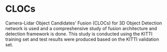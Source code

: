 # CLOCs
Camera-Lidar Object Candidates' Fusion (CLOCs) for 3D Object Detection network is used and a compreshensive study of fusion architecture and detection framework is done. This study is conducted using the KITTI  training set and test results were produced based on the KITTI validation set.
